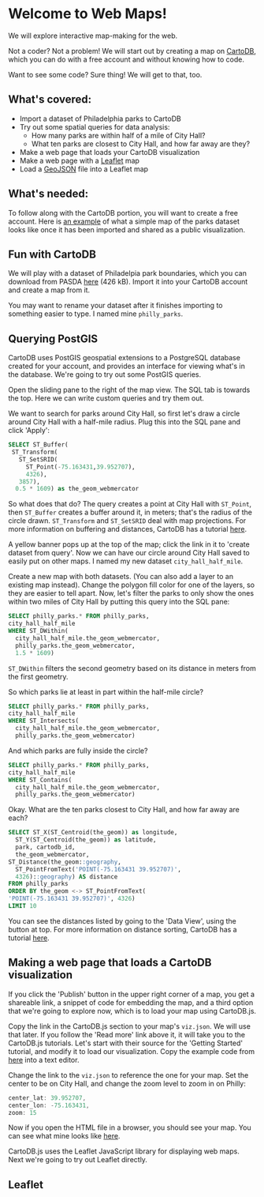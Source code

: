 # Welcome to Web Maps!

We will explore interactive map-making for the web.

Not a coder? Not a problem! We will start out by creating a map on [CartoDB](https://cartodb.com/), which you can do with a free account and without knowing how to code.

Want to see some code? Sure thing! We will get to that, too.

## What's covered:

  - Import a dataset of Philadelphia parks to CartoDB
  - Try out some spatial queries for data analysis:
    - How many parks are within half of a mile of City Hall?
    - What ten parks are closest to City Hall, and how far away are they?
  - Make a web page that loads your CartoDB visualization
  - Make a web page with a [Leaflet](http://leafletjs.com/) map
  - Load a [GeoJSON](http://geojson.org/) file into a Leaflet map

## What's needed:

To follow along with the CartoDB portion, you will want to create a free account. Here is [an example](https://banderkat.cartodb.com/viz/d0d757ec-0ff8-11e6-9c80-0e8c56e2ffdb/public_map) of what a simple map of the parks dataset looks like once it has been imported and shared as a public visualization.

## Fun with CartoDB

We will play with a dataset of Philadelpia park boundaries, which you can download from PASDA [here](ftp://www.pasda.psu.edu/pub/pasda/philacity/data/Philadelphia_PPR_Park_Boundaries201302.zip) (426 kB). Import it into your CartoDB account and create a map from it.

You may want to rename your dataset after it finishes importing to something easier to type. I named mine `philly_parks`.

## Querying PostGIS

CartoDB uses PostGIS geospatial extensions to a PostgreSQL database created for your account, and provides an interface for viewing what's in the database. We're going to try out some PostGIS queries.

Open the sliding pane to the right of the map view. The SQL tab is towards the top. Here we can write custom queries and try them out.

We want to search for parks around City Hall, so first let's draw a circle around City Hall with a half-mile radius. Plug this into the SQL pane and click 'Apply':

```sql
SELECT ST_Buffer(
 ST_Transform(
   ST_SetSRID(
     ST_Point(-75.163431,39.952707),
     4326),
   3857),
  0.5 * 1609) as the_geom_webmercator
```

So what does that do? The query creates a point at City Hall with `ST_Point`, then `ST_Buffer` creates a buffer around it, in meters; that's the radius of the circle drawn. `ST_Transform` and `ST_SetSRID` deal with map projections. For more information on buffering and distances, CartoDB has a tutorial [here](http://academy.cartodb.com/courses/sql-postgis/postgis-in-cartodb/).

A yellow banner pops up at the top of the map; click the link in it to 'create dataset from query'. Now we can have our circle around City Hall saved to easily put on other maps. I named my new dataset `city_hall_half_mile`.

Create a new map with both datasets. (You can also add a layer to an existing map instead). Change the polygon fill color for one of the layers, so they are easier to tell apart. Now, let's filter the parks to only show the ones within two miles of City Hall by putting this query into the SQL pane:

```sql
SELECT philly_parks.* FROM philly_parks,
city_hall_half_mile
WHERE ST_DWithin(
  city_hall_half_mile.the_geom_webmercator,
  philly_parks.the_geom_webmercator,
  1.5 * 1609)
```

`ST_DWithin` filters the second geometry based on its distance in meters from the first geometry.

So which parks lie at least in part within the half-mile circle?

```sql
SELECT philly_parks.* FROM philly_parks,
city_hall_half_mile
WHERE ST_Intersects(
  city_hall_half_mile.the_geom_webmercator,
  philly_parks.the_geom_webmercator)
```

And which parks are fully inside the circle?

```sql
SELECT philly_parks.* FROM philly_parks,
city_hall_half_mile
WHERE ST_Contains(
  city_hall_half_mile.the_geom_webmercator,
  philly_parks.the_geom_webmercator)
```

Okay. What are the ten parks closest to City Hall, and how far away are each?

```sql
SELECT ST_X(ST_Centroid(the_geom)) as longitude,
  ST_Y(ST_Centroid(the_geom)) as latitude,
  park, cartodb_id,
  the_geom_webmercator,
ST_Distance(the_geom::geography,
  ST_PointFromText('POINT(-75.163431 39.952707)',
  4326)::geography) AS distance
FROM philly_parks
ORDER BY the_geom <-> ST_PointFromText(
'POINT(-75.163431 39.952707)', 4326)
LIMIT 10
```

You can see the distances listed by going to the 'Data View', using the button at top. For more information on distance sorting, CartoDB has a tutorial [here](http://docs.cartodb.com/tips-and-tricks/advanced-analysis/#sort-records-by-distance-to-a-point).

## Making a web page that loads a CartoDB visualization

If you click the 'Publish' button in the upper right corner of a map, you get a shareable link, a snippet of code for embedding the map, and a third option that we're going to explore now, which is to load your map using CartoDB.js.

Copy the link in the CartoDB.js section to your map's `viz.json`. We will use that later. If you follow the 'Read more' link above it, it will take you to the CartoDB.js tutorials. Let's start with their source for the 'Getting Started' tutorial, and modify it to load our visualization. Copy the example code from [here](https://raw.githubusercontent.com/CartoDB/cartodb.js/develop/examples/easy.html) into a text editor.

Change the link to the `viz.json` to reference the one for your map. Set the center to be on City Hall, and change the zoom level to zoom in on Philly:

```js
center_lat: 39.952707,
center_lon: -75.163431,
zoom: 15
```

Now if you open the HTML file in a browser, you should see your map. You can see what mine looks like [here](parks_near_city_hall.html).

CartoDB.js uses the Leaflet JavaScript library for displaying web maps. Next we're going to try out Leaflet directly.

## Leaflet


